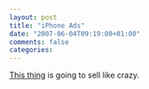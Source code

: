 ```yaml
---
layout: post
title: "iPhone Ads"
date: "2007-06-04T09:19:00+01:00"
comments: false
categories: 
---
```


<p><a href="http://www.apple.com/iphone/ads/">This thing</a> is going to sell like crazy.</p>


